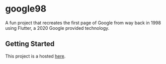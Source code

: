 # google98

A fun project that recreates the first page of Google from way back in 1998 using Flutter, a 2020 Google provided technology.

## Getting Started

This project is a hosted [here](https://go98retro.web.app).
